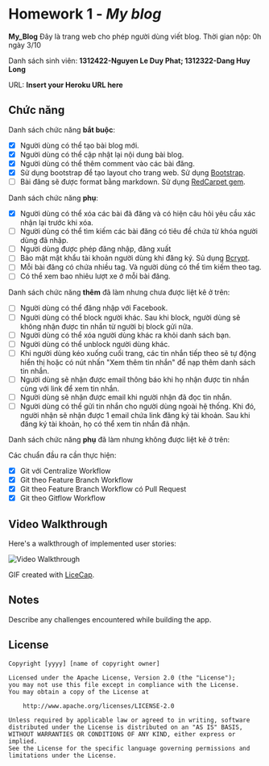 # Homework 1 - *My blog*

**My_Blog** Đây là trang web cho phép người dùng viết blog. Thời gian nộp: 0h ngày 3/10

Danh sách sinh viên: **1312422-Nguyen Le Duy Phat; 1312322-Dang Huy Long**

URL: **Insert your Heroku URL here**

## Chức năng

Danh sách chức năng **bắt buộc**:

* [X] Người dùng có thể tạo bài blog mới.
* [X] Người dùng có thể cập nhật lại nội dung bài blog.
* [X] Người dùng có thể thêm comment vào các bài đăng.
* [x] Sử dụng bootstrap để tạo layout cho trang web. Sử dụng [Bootstrap](https://rubygems.org/gems/bootstrap/versions/4.0.0.alpha3).
* [ ] Bài đăng sẽ được format bằng markdown. Sử dụng [RedCarpet gem](https://github.com/vmg/redcarpet).

Danh sách chức năng **phụ**:

* [X] Người dùng có thể xóa các bài đã đăng và có hiện câu hỏi yêu cầu xác nhận lại trước khi xóa.
* [ ] Người dùng có thể tìm kiếm các bài đăng có tiêu đề chứa từ khóa người dùng đã nhập.
* [ ] Người dùng được phép đăng nhập, đăng xuất
* [ ] Bảo mật mật khẩu tài khoản người dùng khi đăng ký. Sủ dụng [Bcrypt](https://github.com/codahale/bcrypt-ruby).
* [ ] Mỗi bài đăng có chứa nhiều tag. Và người dùng có thể tìm kiếm theo tag.
* [ ] Có thể xem bao nhiêu lượt xe ở mỗi bài đăng.

Danh sách chức năng **thêm** đã làm nhưng chưa được liệt kê ở trên:

* [ ] Người dùng có thể đăng nhập với Facebook.
* [ ] Người dùng có thể block người khác. Sau khi block, người dùng sẽ không nhận được tin nhắn từ người bị block gửi nữa.
* [ ] Người dùng có thể xóa người dùng khác ra khỏi danh sách bạn.
* [ ] Người dùng có thể unblock người dùng khác.
* [ ] Khi người dùng kéo xuống cuối trang, các tin nhắn tiếp theo sẽ tự động hiển thị hoặc có nút nhấn "Xem thêm tin nhắn" để nạp thêm danh sách tin nhắn.
* [ ] Người dùng sẽ nhận được email thông báo khi họ nhận được tin nhắn cùng với link để xem tin nhắn.
* [ ] Người dùng sẽ nhận được email khi người nhận đã đọc tin nhắn.
* [ ] Người dùng có thể gửi tin nhắn cho người dùng ngoài hệ thống. Khi đó, người nhận sẽ nhận được 1 email chứa link đăng ký tài khoản. Sau khi đăng ký tài khoản, họ có thể xem tin nhắn đã nhận.

Danh sách chức năng **phụ** đã làm nhưng không được liệt kê ở trên:

Các chuẩn đầu ra cần thực hiện:
* [X] Git với Centralize Workflow
* [X] Git theo Feature Branch Workflow
* [X] Git theo Feature Branch Workflow có Pull Request
* [X] Git theo Gitflow Workflow
## Video Walkthrough

Here's a walkthrough of implemented user stories:

![Video Walkthrough](relative-path-to-your-gif-file-on-github-or-absolute-path-to-file-on-imgur-or-youtube)

GIF created with [LiceCap](http://www.cockos.com/licecap/).

## Notes

Describe any challenges encountered while building the app.

## License

    Copyright [yyyy] [name of copyright owner]

    Licensed under the Apache License, Version 2.0 (the "License");
    you may not use this file except in compliance with the License.
    You may obtain a copy of the License at

        http://www.apache.org/licenses/LICENSE-2.0

    Unless required by applicable law or agreed to in writing, software
    distributed under the License is distributed on an "AS IS" BASIS,
    WITHOUT WARRANTIES OR CONDITIONS OF ANY KIND, either express or implied.
    See the License for the specific language governing permissions and
    limitations under the License.
